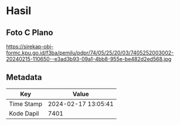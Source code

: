 # Hasil

## Foto C Plano

https://sirekap-obj-formc.kpu.go.id/f3ba/pemilu/pdpr/74/05/25/20/03/7405252003002-20240215-110650--e3ad3b93-09a1-4bb8-955e-be482d2ed568.jpg


## Metadata

| Key        | Value               |
| ---------- | ------------------- |
| Time Stamp | 2024-02-17 13:05:41 |
| Kode Dapil | 7401                |




